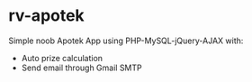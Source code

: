 # rv-apotek
Simple noob Apotek App using PHP-MySQL-jQuery-AJAX with:
- Auto prize calculation
- Send email through Gmail SMTP
